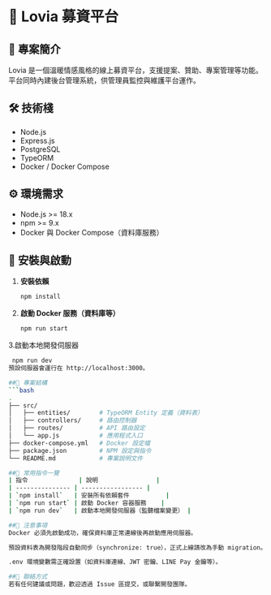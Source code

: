 
# 💖 Lovia 募資平台

## 📖 專案簡介
Lovia 是一個溫暖情感風格的線上募資平台，支援提案、贊助、專案管理等功能。  
平台同時內建後台管理系統，供管理員監控與維護平台運作。

## 🛠️ 技術棧
- Node.js  
- Express.js  
- PostgreSQL  
- TypeORM  
- Docker / Docker Compose

## ⚙️ 環境需求
- Node.js >= 18.x  
- npm >= 9.x  
- Docker 與 Docker Compose（資料庫服務）

## 🚀 安裝與啟動

1. **安裝依賴**
   ```bash
   npm install
2. **啟動 Docker 服務（資料庫等）**
    ```bash
    npm run start
3.啟動本地開發伺服器
   ```bash
    npm run dev
預設伺服器會運行在 http://localhost:3000。

##📁 專案結構
 ```bash
.
├── src/
│   ├── entities/        # TypeORM Entity 定義（資料表）
│   ├── controllers/     # 路由控制器
│   ├── routes/          # API 路由設定
│   └── app.js           # 應用程式入口
├── docker-compose.yml   # Docker 設定檔
├── package.json         # NPM 設定與指令
└── README.md            # 專案說明文件

##🧪 常用指令一覽
| 指令              | 說明                |
| --------------- | ----------------- |
| `npm install`   | 安裝所有依賴套件          |
| `npm run start` | 啟動 Docker 容器服務    |
| `npm run dev`   | 啟動本地開發伺服器（監聽檔案變更） |

##📌 注意事項
Docker 必須先啟動成功，確保資料庫正常連線後再啟動應用伺服器。

預設資料表為開發階段自動同步（synchronize: true），正式上線請改為手動 migration。

.env 環境變數需正確設置（如資料庫連線、JWT 密鑰、LINE Pay 金鑰等）。

##📮 聯絡方式
若有任何建議或問題，歡迎透過 Issue 區提交，或聯繫開發團隊。

